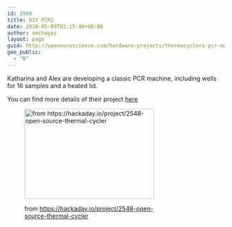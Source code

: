```yaml
---
id: 2969
title: DIY PCR2
date: 2018-05-09T02:15:40+00:00
author: amchagas
layout: page
guid: http://openeuroscience.com/hardware-projects/thermocyclers-pcr-machines/diy-pcr2-copy/
geo_public:
  - "0"
---
```

Katharina and Alex are developing a classic PCR machine, including wells for 16 samples and a heated lid.

You can find more details of their project [here](https://hackaday.io/project/2548-open-source-thermal-cycler)<figure id="attachment_1064" style="width: 300px" class="wp-caption aligncenter">

[<img class="size-medium wp-image-1064" src="https://i1.wp.com/openeuroscience.com/wp-content/uploads/2015/06/9376471408592234948.png?resize=300%2C208" alt="from https://hackaday.io/project/2548-open-source-thermal-cycler" width="300" height="208" srcset="https://i1.wp.com/openeuroscience.com/wp-content/uploads/2015/06/9376471408592234948.png?w=558 558w, https://i1.wp.com/openeuroscience.com/wp-content/uploads/2015/06/9376471408592234948.png?resize=300%2C208 300w" sizes="(max-width: 300px) 100vw, 300px" data-recalc-dims="1" />](https://i1.wp.com/openeuroscience.com/wp-content/uploads/2015/06/9376471408592234948.png)<figcaption class="wp-caption-text">from https://hackaday.io/project/2548-open-source-thermal-cycler</figcaption></figure>